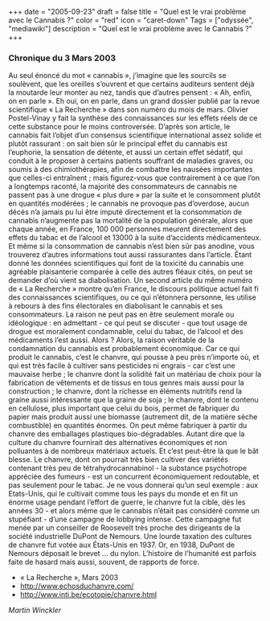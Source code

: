 +++
date = "2005-09-23"
draft = false
title = "Quel est le vrai problème avec le Cannabis ?"
color = "red"
icon = "caret-down"
Tags = ["odyssée", "mediawiki"]
description = "Quel est le vrai problème avec le Cannabis ?"
+++

### Chronique du 3 Mars 2003

Au seul énoncé du mot « cannabis », j’imagine que les sourcils se
soulèvent, que les oreilles s’ouvrent et que certains auditeurs sentent
déjà la moutarde leur monter au nez, tandis que d’autres pensent : « Ah,
enfin, on en parle ». Eh oui, on en parle, dans un grand dossier publié
par la revue scientifique « La Recherche » dans son numéro du mois de
mars. Olivier Postel-Vinay y fait la synthèse des connaissances sur les
effets réels de ce cette substance pour le moins controversée. D’après
son article, le cannabis fait l’objet d’un consensus scientifique
international assez solide et plutôt rassurant : on sait bien sûr le
principal effet du cannabis est l’euphorie, la sensation de détente, et
aussi un certain effet sédatif, qui conduit à le proposer à certains
patients souffrant de maladies graves, ou soumis à des chimiothérapies,
afin de combattre les nausées importantes que celles-ci entraînent ;
mais figurez-vous que contrairement à ce que l’on a longtemps raconté,
la majorité des consommateurs de cannabis ne passent pas à une drogue «
plus dure » par la suite et le consomment plutôt en quantités modérées ;
le cannabis ne provoque pas d’overdose, aucun décès n’a jamais pu lui
être imputé directement et la consommation de cannabis n’augmente pas la
mortalité de la population générale, alors que chaque année, en France,
100 000 personnes meurent directement des effets du tabac et de l’alcool
et 13000 à la suite d’accidents médicamenteux. Et même si la
consommation de cannabis n’est bien sûr pas anodine, vous trouverez
d’autres informations tout aussi rassurantes dans l’article. Étant donné
les données scientifiques qui font de la toxicité du cannabis une
agréable plaisanterie comparée à celle des autres fléaux cités, on peut
se demander d’où vient sa diabolisation. Un second article du même
numéro de « La Recherche » montre qu’en France, le discours politique
actuel fait fi des connaissances scientifiques, ou ce qui n’étonnera
personne, les utilise à rebours à des fins électorales en diabolisant le
cannabis et ses consommateurs. La raison ne peut pas en être seulement
morale ou idéologique : en admettant - ce qui peut se discuter - que
tout usage de drogue est moralement condamnable, celui du tabac, de
l’alcool et des médicaments l’est aussi. Alors ? Alors, la raison
véritable de la condamnation du cannabis est probablement économique.
Car ce qui produit le cannabis, c’est le chanvre, qui pousse à peu près
n’importe où, et qui est très facile à cultiver sans pesticides ni
engrais - car c’est une mauvaise herbe ; le chanvre dont la solidité
fait un matériau de choix pour la fabrication de vêtements et de tissus
en tous genres mais aussi pour la construction ; le chanvre, dont la
richesse en éléments nutritifs rend la graine aussi intéressante que la
graine de soja ; le chanvre, dont le contenu en cellulose, plus
important que celui du bois, permet de fabriquer du papier mais produit
aussi une biomasse (autrement dit, de la matière sèche combustible) en
quantités énormes. On peut même fabriquer à partir du chanvre des
emballages plastiques bio-dégradables. Autant dire que la culture du
chanvre fournirait des alternatives économiques et non polluantes à de
nombreux matériaux actuels. Et c’est peut-être là que le bât blesse. Le
chanvre, dont on pourrait très bien cultiver des variétés contenant très
peu de tétrahydrocannabinol - la substance psychotrope appréciée des
fumeurs - est un concurrent économiquement redoutable, et pas seulement
pour le tabac. Je ne vous donnerai qu’un seul exemple : aux Etats-Unis,
qui le cultivait comme tous les pays du monde et en fit un énorme usage
pendant l’effort de guerre, le chanvre fut la cible, dès les années 30 -
et alors même que le cannabis n’était pas considéré comme un
stupéfiant - d’une campagne de lobbying intense. Cette campagne fut
menée par un conseiller de Roosevelt très proche des dirigeants de la
société industrielle DuPont de Nemours. Une lourde taxation des cultures
de chanvre fut votée aux États-Unis en 1937. Or, en 1938, DuPont de
Nemours déposait le brevet ... du nylon. L’histoire de l’humanité est
parfois faite de hasard mais aussi, souvent, de rapports de force.

-   « La Recherche », Mars 2003
-   <http://www.echosduchanvre.com/>
-   <http://www.inti.be/ecotopie/chanvre.html>

*Martin Winckler*

